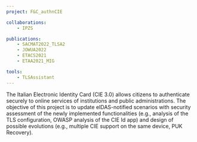 ```yaml
---
project: F&C_authnCIE

collaborations: 
    - IPZS

publications:
    - SACMAT2022_TLSA2
    - JOWUA2022
    - ETACS2021
    - ETAA2021_MIG

tools:
    - TLSAssistant
---
```

The Italian Electronic Identity Card (CIE 3.0) allows citizens to authenticate securely to online services of institutions and public administrations. The objective of this project is to update eIDAS-notified scenarios with security assessment of the newly implemented functionalities (e.g., analysis of the TLS configuration, OWASP analysis of the CIE Id app) and design of possible evolutions (e.g., multiple CIE support on the same device, PUK Recovery).
